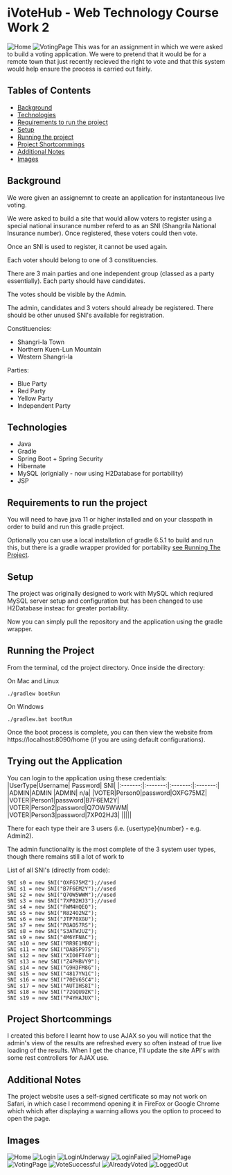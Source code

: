 # iVoteHub - Web Technology Course Work 2
![Home](./images/Home.png)
![VotingPage](./images/VotingPage.png)
This was for an assignment in which we were asked to build a voting application. We were to pretend that it would be for a remote town that just recently recieved the right to vote and that this system would help ensure the process is carried out fairly. 


## Tables of Contents
* [Background](#background)
* [Technologies](#technologies)
* [Requirements to run the project](#requirements-to-run-the-project)
* [Setup](#setup)
* [Running the project](#running-the-project)
* [Project Shortcommings](#shortcommings)
* [Additional Notes](#additional-notes)
* [Images](#images)

## Background
We were given an assignemnt to create an application for instantaneous live voting. 

We were asked to build a site that would allow voters to register using a special national insurance number referd to as an SNI (Shangrila National Insurance number). Once registered, these voters could then vote.

Once an SNI is used to register, it cannot be used again.

Each voter should belong to one of 3 constituencies.

There are 3 main parties and one independent group (classed as a party essentially). Each party should have candidates.

The votes should be visible by the Admin.

The admin, candidates and 3 voters should already be registered. There should be other unused SNI's available for registration.

Constituencies:
- Shangri-la Town
- Northern Kuen-Lun Mountain
- Western Shangri-la

Parties:
- Blue Party
- Red Party
- Yellow Party
- Independent Party


## Technologies
- Java 
- Gradle
- Spring Boot + Spring Security
- Hibernate
- MySQL (orignially - now using H2Database for portability)
- JSP

## Requirements to run the project
You will need to have java 11 or higher installed and on your classpath in order to build and run this gradle project.

Optionally you can use a local installation of gradle 6.5.1 to build and run this, but there is a gradle wrapper provided for portability [see Running The Project](#running-the-project).


## Setup
The project was originally designed to work with MySQL which reqiured MySQL server setup and configuration but has been changed to use H2Database insteac for greater portability. 

Now you can simply pull the repository and the application using the gradle wrapper.



## Running the Project
From the terminal, cd the project directory. Once inside the directory: 

On Mac and Linux
```
./gradlew bootRun
```

On Windows
```
./gradlew.bat bootRun
```

Once the boot process is complete, you can then view the website from https://localhost:8090/home (if you are using default configurations). 

## Trying out the Application

You can login to the application using these credentials:
|UserType|Username| Password| SNI|
|:-------:|:-------:|:-------:|:-------:|
|ADMIN|ADMIN |ADMIN| n/a|
|VOTER|Person0|password|OXFG75MZ|
|VOTER|Person1|password|B7F6EM2Y|
|VOTER|Person2|password|Q7OW5WWM|
|VOTER|Person3|password|7XP02HJ3|
|||||


There for each type their are 3 users (i.e. {usertype}{number} - e.g. Admin2). 

The admin functionality is the most complete of the 3 system user types, though there remains still a lot of work to 

List of all SNI's (directly from code):
```
SNI s0 = new SNI("OXFG75MZ");//used 
SNI s1 = new SNI("B7F6EM2Y");//used
SNI s2 = new SNI("Q7OW5WWM");//used
SNI s3 = new SNI("7XP02HJ3");//used
SNI s4 = new SNI("FWM4HQEQ");
SNI s5 = new SNI("R824O2NZ");
SNI s6 = new SNI("JTP70XGU");
SNI s7 = new SNI("P8AO57RS");
SNI s8 = new SNI("S3ATWJUZ");
SNI s9 = new SNI("4M6YFNAC");
SNI s10 = new SNI("RR9E1MBQ");
SNI s11 = new SNI("DABSP97S");
SNI s12 = new SNI("XIO0FT40");
SNI s13 = new SNI("Z4PHBVY9");
SNI s14 = new SNI("G9H3FM8G");
SNI s15 = new SNI("4817YN1C");
SNI s16 = new SNI("70EV6SC4");
SNI s17 = new SNI("AUTIHS8I");
SNI s18 = new SNI("72GQU9ZK");
SNI s19 = new SNI("P4YHAJUX");
```


## Project Shortcommings
I created this before I learnt how to use AJAX so you will notice that the admin's view of the results are refreshed every so often instead of true live loading of the results. When I get the chance, I'll update the site API's with some rest controllers for AJAX use.

## Additional Notes
The project website uses a self-signed certificate so may not work on Safari, in which case I recommend opening it in FireFox or Google Chrome which which after displaying a warning allows you the option to proceed to open the page.

## Images
![Home](./images/Home.png)
![Login](./images/Login.png)
![LoginUnderway](./images/LoginUnderway.png)
![LoginFailed](./images/LoginFailed.png)
![HomePage](./images/HomePage.png)
![VotingPage](./images/VotingPage.png)
![VoteSuccessful](./images/VoteSuccessful.png)
![AlreadyVoted](./images/AlreadyVoted.png)
![LoggedOut](./images/LoggedOut.png)

